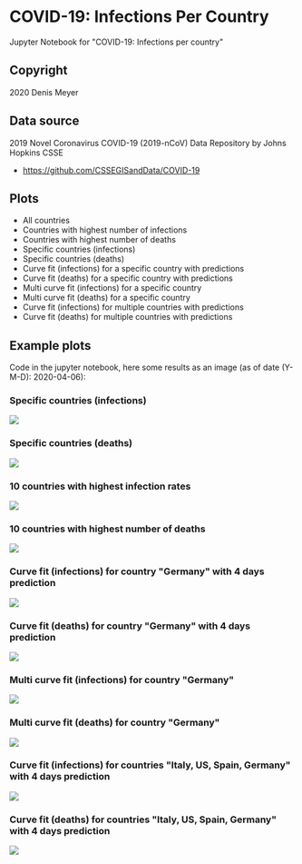 # COVID-19: Infections Per Country

Jupyter Notebook for "COVID-19: Infections per country"


## Copyright

2020 Denis Meyer


## Data source

2019 Novel Coronavirus COVID-19 (2019-nCoV) Data Repository by Johns Hopkins CSSE

* https://github.com/CSSEGISandData/COVID-19


## Plots

* All countries
* Countries with highest number of infections
* Countries with highest number of deaths
* Specific countries (infections)
* Specific countries (deaths)
* Curve fit (infections) for a specific country with predictions
* Curve fit (deaths) for a specific country with predictions
* Multi curve fit (infections) for a specific country
* Multi curve fit (deaths) for a specific country
* Curve fit (infections) for multiple countries with predictions
* Curve fit (deaths) for multiple countries with predictions


## Example plots

Code in the jupyter notebook, here some results as an image (as of date (Y-M-D): 2020-04-06):

### Specific countries (infections)

![](images/2020-04-06/Specific-Countries-Infections-Germany-Spain-Iran-US-France-Korea-South-Switzerland-UnitedKingdom.png?raw=true)

### Specific countries (deaths)

![](images/2020-04-06/Specific-Countries-Deaths-Germany-Spain-Iran-US-France-Korea-South-Switzerland-UnitedKingdom.png?raw=true)

### 10 countries with highest infection rates

![](images/2020-04-06/10-Countries-With-Highest-Number-Of-Infections.png?raw=true)

### 10 countries with highest number of deaths

![](images/2020-04-06/10-Countries-With-Highest-Number-Of-Deaths.png?raw=true)

### Curve fit (infections) for country "Germany" with 4 days prediction

![](images/2020-04-06/Curve-Fit-Infections-Germany.png?raw=true)

### Curve fit (deaths) for country "Germany" with 4 days prediction

![](images/2020-04-06/Curve-Fit-Deaths-Germany.png?raw=true)

### Multi curve fit (infections) for country "Germany"

![](images/2020-04-06/Multi-Curve-Fit-Infections-Germany.png?raw=true)

### Multi curve fit (deaths) for country "Germany"

![](images/2020-04-06/Multi-Curve-Fit-Deaths-Germany.png?raw=true)

### Curve fit (infections) for countries "Italy, US, Spain, Germany" with 4 days prediction

![](images/2020-04-06/Curve-Fit-Infections-Italy-US-Spain-Germany.png?raw=true)

### Curve fit (deaths) for countries "Italy, US, Spain, Germany" with 4 days prediction

![](images/2020-04-06/Curve-Fit-Deaths-Italy-US-Spain-Germany.png?raw=true)
